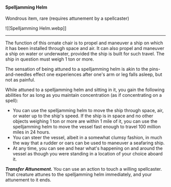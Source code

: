 #### Spelljamming Helm

Wondrous item, rare (requires attunement by a spellcaster)

![[Spelljamming Helm.webp]]

---

The function of this ornate chair is to propel and maneuver a ship on which it has been installed through space and air. It can also propel and maneuver a ship on water or underwater, provided the ship is built for such travel. The ship in question must weigh 1 ton or more.

The sensation of being attuned to a spelljamming helm is akin to the pins-and-needles effect one experiences after one's arm or leg falls asleep, but not as painful.

While attuned to a spelljamming helm and sitting in it, you gain the following abilities for as long as you maintain concentration (as if concentrating on a spell):

- You can use the spelljamming helm to move the ship through space, air, or water up to the ship's speed. If the ship is in space and no other objects weighing 1 ton or more are within 1 mile of it, you can use the spelljamming helm to move the vessel fast enough to travel 100 million miles in 24 hours.
- You can steer the vessel, albeit in a somewhat clumsy fashion, in much the way that a rudder or oars can be used to maneuver a seafaring ship.
- At any time, you can see and hear what's happening on and around the vessel as though you were standing in a location of your choice aboard it.

***Transfer Attunement.*** You can use an action to touch a willing spellcaster. That creature attunes to the spelljamming helm immediately, and your attunement to it ends.

> #